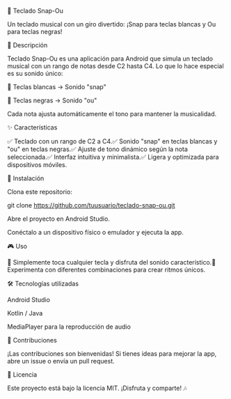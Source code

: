 🎹 Teclado Snap-Ou

Un teclado musical con un giro divertido: ¡Snap para teclas blancas y Ou para teclas negras!

🚀 Descripción

Teclado Snap-Ou es una aplicación para Android que simula un teclado musical con un rango de notas desde C2 hasta C4. Lo que lo hace especial es su sonido único:

🎵 Teclas blancas → Sonido "snap"

🎵 Teclas negras → Sonido "ou"

Cada nota ajusta automáticamente el tono para mantener la musicalidad.

✨ Características

✅ Teclado con un rango de C2 a C4.✅ Sonido "snap" en teclas blancas y "ou" en teclas negras.✅ Ajuste de tono dinámico según la nota seleccionada.✅ Interfaz intuitiva y minimalista.✅ Ligera y optimizada para dispositivos móviles.

🔧 Instalación

Clona este repositorio:

git clone https://github.com/tuusuario/teclado-snap-ou.git

Abre el proyecto en Android Studio.

Conéctalo a un dispositivo físico o emulador y ejecuta la app.

🎮 Uso

🎹 Simplemente toca cualquier tecla y disfruta del sonido característico.🎼 Experimenta con diferentes combinaciones para crear ritmos únicos.

🛠️ Tecnologías utilizadas

Android Studio

Kotlin / Java

MediaPlayer para la reproducción de audio

🤝 Contribuciones

¡Las contribuciones son bienvenidas! Si tienes ideas para mejorar la app, abre un issue o envía un pull request.

📜 Licencia

Este proyecto está bajo la licencia MIT. ¡Disfruta y comparte! 🎶

